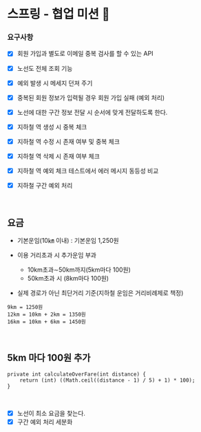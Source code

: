 # 스프링 - 협업 미션 👻

### 요구사항

- [x] 회원 가입과 별도로 이메일 중복 검사를 할 수 있는 API
- [x] 노선도 전체 조회 기능
- [x] 예외 발생 시 메세지 던져 주기
- [x] 중복된 회원 정보가 입력될 경우 회원 가입 실패 (예외 처리)
- [x] 노선에 대한 구간 정보 전달 시 순서에 맞게 전달하도록 한다.

- [x] 지하철 역 생성 시 중복 체크
- [x] 지하철 역 수정 시 존재 여부 및 중복 체크
- [x] 지하철 역 삭제 시 존재 여부 체크

- [x] 지하철 역 예외 체크 테스트에서 에러 메시지 동등성 비교
- [x] 지하철 구간 예외 처리

<br>

## 요금

- 기본운임(10㎞ 이내) : 기본운임 1,250원
- 이용 거리초과 시 추가운임 부과
    - 10km초과∼50km까지(5km마다 100원)
    - 50km초과 시 (8km마다 100원)

- 실제 경로가 아닌 최단거리 기준(지하철 운임은 거리비례제로 책정)

```
9km = 1250원
12km = 10km + 2km = 1350원
16km = 10km + 6km = 1450원
```

<br>

## 5km 마다 100원 추가

```
private int calculateOverFare(int distance) {
    return (int) ((Math.ceil((distance - 1) / 5) + 1) * 100);
}
```

<br>

- [x] 노선이 최소 요금을 찾는다.
- [x] 구간 예외 처리 세분화